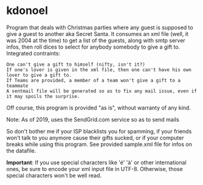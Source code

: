 # kdonoel

Program that deals with Christmas parties where any guest is supposed to give a guest to another aka Secret Santa. It consumes an xml file (well, it was 2004 at the time) to get a list of the guests, along with smtp server infos, then roll dices to select for anybody somebody to give a gift to.
Integrated contraints:

    One can't give a gift to himself (nifty, isn't it?)
    If one's lover is given in the xml file, then one can't have his own lover to give a gift to.
    If Teams are provided, a member of a team won't give a gift to a teammate
    A sentmail file will be generated so as to fix any mail issue, even if it may spoils the surprise.

Off course, this program is provided "as is", without warranty of any kind.

Note: As of 2019, uses the SendGrid.com service so as to send mails

So don't bother me if your ISP blacklists you for spamming, if your friends won't talk to you anymore cause their gifts sucked, or if your computer breaks while using this program.
See provided sample.xml file for infos on the datafile.

**Important**: If you use special characters like 'é' 'à' or other international ones, be sure to encode your xml input file in UTF-8. Otherwise, those special characters won't be well read.
